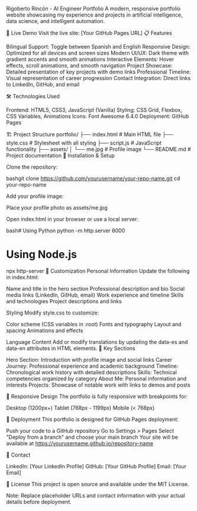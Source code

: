 Rigoberto Rincón - AI Engineer Portfolio
A modern, responsive portfolio website showcasing my experience and projects in artificial intelligence, data science, and intelligent automation.

🚀 Live Demo
Visit the live site: [Your GitHub Pages URL]
📋 Features

Bilingual Support: Toggle between Spanish and English
Responsive Design: Optimized for all devices and screen sizes
Modern UI/UX: Dark theme with gradient accents and smooth animations
Interactive Elements: Hover effects, scroll animations, and smooth navigation
Project Showcase: Detailed presentation of key projects with demo links
Professional Timeline: Visual representation of career progression
Contact Integration: Direct links to LinkedIn, GitHub, and email

🛠️ Technologies Used

Frontend: HTML5, CSS3, JavaScript (Vanilla)
Styling: CSS Grid, Flexbox, CSS Variables, Animations
Icons: Font Awesome 6.4.0
Deployment: GitHub Pages

🏗️ Project Structure
portfolio/
├── index.html          # Main HTML file
├── style.css           # Stylesheet with all styling
├── script.js           # JavaScript functionality
├── assets/
│   └── me.jpg         # Profile image
└── README.md          # Project documentation
🔧 Installation & Setup

Clone the repository:

bashgit clone https://github.com/yourusername/your-repo-name.git
cd your-repo-name

Add your profile image:

Place your profile photo as assets/me.jpg


Open index.html in your browser or use a local server:

bash# Using Python
python -m http.server 8000

# Using Node.js
npx http-server
📝 Customization
Personal Information
Update the following in index.html:

Name and title in the hero section
Professional description and bio
Social media links (LinkedIn, GitHub, email)
Work experience and timeline
Skills and technologies
Project descriptions and links

Styling
Modify style.css to customize:

Color scheme (CSS variables in :root)
Fonts and typography
Layout and spacing
Animations and effects

Language Content
Add or modify translations by updating the data-es and data-en attributes in HTML elements.
🎨 Key Sections

Hero Section: Introduction with profile image and social links
Career Journey: Professional experience and academic background
Timeline: Chronological work history with detailed descriptions
Skills: Technical competencies organized by category
About Me: Personal information and interests
Projects: Showcase of notable work with links to demos and posts

📱 Responsive Design
The portfolio is fully responsive with breakpoints for:

Desktop (1200px+)
Tablet (768px - 1199px)
Mobile (< 768px)

🚀 Deployment
This portfolio is designed for GitHub Pages deployment:

Push your code to a GitHub repository
Go to Settings > Pages
Select "Deploy from a branch" and choose your main branch
Your site will be available at https://yourusername.github.io/repository-name

📧 Contact

LinkedIn: [Your LinkedIn Profile]
GitHub: [Your GitHub Profile]
Email: [Your Email]

📄 License
This project is open source and available under the MIT License.

Note: Replace placeholder URLs and contact information with your actual details before deployment.
